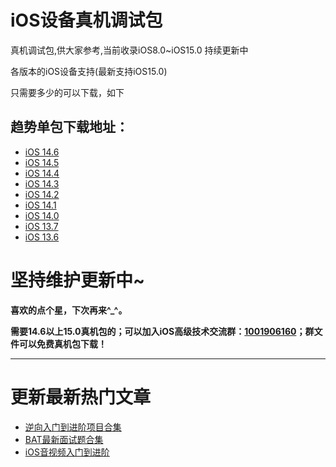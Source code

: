 # iOS设备真机调试包
真机调试包,供大家参考,当前收录iOS8.0~iOS15.0 持续更新中

各版本的iOS设备支持(最新支持iOS15.0)

只需要多少的可以下载，如下

## [](https://github.com/LGBamboo/iOSDeviceSupport#%E4%BE%BF%E6%8D%B7%E5%8D%95%E5%8C%85%E4%B8%8B%E8%BD%BD%E5%9C%B0%E5%9D%80)趋势单包下载地址：

*   [iOS 14.6](https://gitee.com/ios-code-for-the-future/iosdevicesupport/raw/master/iOS14%EF%BC%8814.0-14.6%EF%BC%89/14.6.zip)
*   [iOS 14.5](https://gitee.com/ios-code-for-the-future/iosdevicesupport/raw/master/iOS14%EF%BC%8814.0-14.6%EF%BC%89/14.5.zip)
*   [iOS 14.4](https://gitee.com/ios-code-for-the-future/iosdevicesupport/raw/master/iOS14%EF%BC%8814.0-14.6%EF%BC%89/14.4.zip)
*   [iOS 14.3](https://gitee.com/ios-code-for-the-future/iosdevicesupport/raw/master/iOS14%EF%BC%8814.0-14.6%EF%BC%89/14.3.zip)
*   [iOS 14.2](https://gitee.com/ios-code-for-the-future/iosdevicesupport/raw/master/iOS14%EF%BC%8814.0-14.6%EF%BC%89/14.2.zip)
*   [iOS 14.1](https://gitee.com/ios-code-for-the-future/iosdevicesupport/raw/master/iOS14%EF%BC%8814.0-14.6%EF%BC%89/14.1.zip)
*   [iOS 14.0](https://gitee.com/ios-code-for-the-future/iosdevicesupport/raw/master/iOS14%EF%BC%8814.0-14.6%EF%BC%89/14.0.zip)
*   [iOS 13.7](https://gitee.com/ios-code-for-the-future/iosdevicesupport/raw/master/iOS13%EF%BC%8813.0-13.7%EF%BC%89/13.7.zip)
*   [iOS 13.6](https://gitee.com/ios-code-for-the-future/iosdevicesupport/raw/master/iOS13%EF%BC%8813.0-13.7%EF%BC%89/13.6.zip)

# [](https://github.com/LGBamboo/iOSDeviceSupport#%E5%9D%9A%E6%8C%81%E7%BB%B4%E6%8A%A4%E6%9B%B4%E6%96%B0%E4%B8%AD)坚持维护更新中~

**喜欢的点个星，下次再来^_^。**

**需要14.6以上15.0真机包的；可以加入iOS高级技术交流群：[1001906160](https://jq.qq.com/?_wv=1027&k=KjioxJty)；群文件可以免费真机包下载！**

**************
# 更新最新热门文章
* [逆向入门到进阶项目合集](https://github.com/uzi-yyds-code/IOS-reverse-security)
* [BAT最新面试题合集](https://github.com/uzi-yyds-code/Good-interview)
* [iOS音视频入门到进阶](https://github.com/uzi-yyds-code/IOS-audio-and-video-technology)

